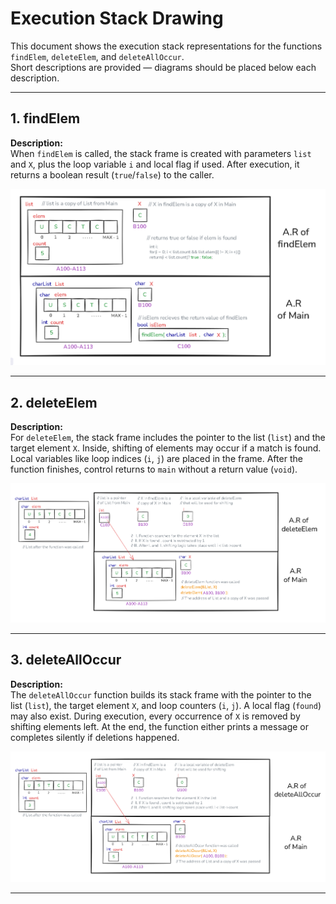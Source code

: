 # Execution Stack Drawing

This document shows the execution stack representations for the functions `findElem`, `deleteElem`, and `deleteAllOccur`.  
Short descriptions are provided — diagrams should be placed below each description.

---

## 1. findElem

**Description:**  
When `findElem` is called, the stack frame is created with parameters `list` and `X`, plus the loop variable `i` and local flag if used. After execution, it returns a boolean result (`true`/`false`) to the caller.  

<p align="center">
  <img src="findElem.png" alt="List Array Version 1" width="1000"/>
</p>

---

## 2. deleteElem

**Description:**  
For `deleteElem`, the stack frame includes the pointer to the list (`list`) and the target element `X`. Inside, shifting of elements may occur if a match is found. Local variables like loop indices (`i`, `j`) are placed in the frame. After the function finishes, control returns to `main` without a return value (`void`).  

<p align="center">
  <img src="deleteElem.png" alt="List Array Version 1" width="1000"/>
</p>

---

## 3. deleteAllOccur

**Description:**  
The `deleteAllOccur` function builds its stack frame with the pointer to the list (`list`), the target element `X`, and loop counters (`i`, `j`). A local flag (`found`) may also exist. During execution, every occurrence of `X` is removed by shifting elements left. At the end, the function either prints a message or completes silently if deletions happened.  

<p align="center">
  <img src="deleteAllOccur.png" alt="List Array Version 1" width="1000"/>
</p>

---
